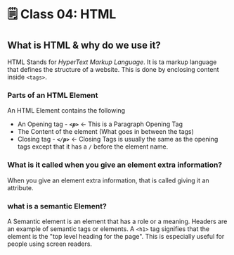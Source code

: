 # 🗒️ Class 04: HTML

## What is HTML &amp; why do we use it?

HTML Stands for *HyperText Markup Language*. It is ta markup language that defines the structure of a website. This is done by enclosing content inside `<tags>`.

### Parts of an HTML Element

An HTML Element contains the following

* An Opening tag -  ***`<p>`*** <- This is a Paragraph Opening Tag
* The Content of the element (What goes in between the tags)
* Closing tag - ***`</p>`*** <- Closing Tags is usually the same as the opening tags except that it has a `/` before the element name.

### What is it called when you give an element extra information?

When you give an element extra information, that is called giving it an attribute.

### what is a semantic Element?

A Semantic element is an element that has a role or a meaning. Headers are an example of semantic tags or elements. A `<h1>` tag signifies that the element is the "top level heading for the page". This is especially useful for people using screen readers.
